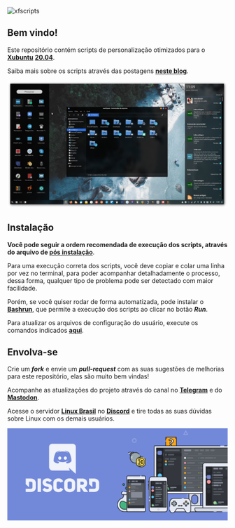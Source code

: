 ![xfscripts](src/images/xfscripts-banner.png)

## Bem vindo!

Este repositório contém scripts de personalização otimizados para o [**Xubuntu**](https://xubuntu.org) [**20.04**](https://xubuntu.org/release/20-04/).

Saiba mais sobre os scripts através das postagens [**neste blog**](https://blog.rauldipeas.tk/xfscripts).

![xfscripts](src/images/xfscripts.png)

## Instalação

**Você pode seguir a ordem recomendada de execução dos scripts, através do arquivo de [pós instalação](src/postinst.md)**.

Para uma execução correta dos scripts, você deve copiar e colar uma linha por vez no terminal, para poder acompanhar detalhadamente o processo, dessa forma, qualquer tipo de problema pode ser detectado com maior facilidade.

Porém, se você quiser rodar de forma automatizada, pode instalar o [**Bashrun**](src/bashrun.md), que permite a execução dos scripts ao clicar no botão _**Run**_.

Para atualizar os arquivos de configuração do usuário, execute os comandos indicados [**aqui**](src/scripts/update-settings.md).

## Envolva-se

Crie um _**fork**_ e envie um _**pull-request**_ com as suas sugestões de melhorias para este repositório, elas são muito bem vindas!

Acompanhe as atualizações do projeto através do canal no [**Telegram**](https://t.me/s/xfscripts) e do [**Mastodon**](https://mastodon.social/@raul_dipeas).

Acesse o servidor [**Linux Brasil**](https://discord.gg/bEVNHfg) no [**Discord**](https://discord.gg/bEVNHfg) e tire todas as suas dúvidas sobre Linux com os demais usuários.

[![discord](src/images/discord-banner.png)](https://discord.gg/bEVNHfg)